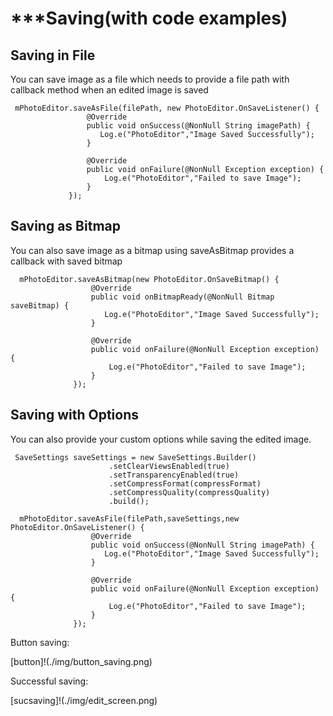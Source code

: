 
# ***Saving(with code examples)

## Saving in File
You can save image as a file which needs to provide a file path with callback method when an edited image is saved
   
   ```
    mPhotoEditor.saveAsFile(filePath, new PhotoEditor.OnSaveListener() {
                    @Override
                    public void onSuccess(@NonNull String imagePath) {
                       Log.e("PhotoEditor","Image Saved Successfully");
                    }

                    @Override
                    public void onFailure(@NonNull Exception exception) {
                        Log.e("PhotoEditor","Failed to save Image");
                    }
                });
```

## Saving as Bitmap
You can also save image as a bitmap using saveAsBitmap provides a callback with saved bitmap

  ```
    mPhotoEditor.saveAsBitmap(new PhotoEditor.OnSaveBitmap() {
                    @Override
                    public void onBitmapReady(@NonNull Bitmap saveBitmap) {
                       Log.e("PhotoEditor","Image Saved Successfully");
                    }

                    @Override
                    public void onFailure(@NonNull Exception exception) {
                        Log.e("PhotoEditor","Failed to save Image");
                    }
                });
```

## Saving with Options
You can also provide your custom options while saving the edited image. 
  ```
   SaveSettings saveSettings = new SaveSettings.Builder()
                        .setClearViewsEnabled(true)
                        .setTransparencyEnabled(true)
                        .setCompressFormat(compressFormat)
                        .setCompressQuality(compressQuality)
                        .build();

    mPhotoEditor.saveAsFile(filePath,saveSettings,new PhotoEditor.OnSaveListener() {
                    @Override
                    public void onSuccess(@NonNull String imagePath) {
                       Log.e("PhotoEditor","Image Saved Successfully");
                    }

                    @Override
                    public void onFailure(@NonNull Exception exception) {
                        Log.e("PhotoEditor","Failed to save Image");
                    }
                });
```


Button saving:

[button]!(./img/button_saving.png)


Successful saving:

[sucsaving]!(./img/edit_screen.png)
